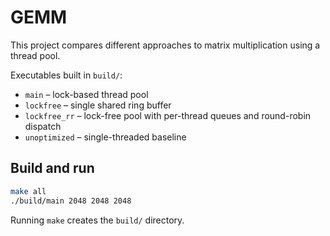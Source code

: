 # GEMM

This project compares different approaches to matrix multiplication using a thread pool.

Executables built in `build/`:

- `main` – lock-based thread pool
- `lockfree` – single shared ring buffer
- `lockfree_rr` – lock-free pool with per-thread queues and round-robin dispatch
- `unoptimized` – single-threaded baseline

## Build and run

```bash
make all
./build/main 2048 2048 2048
```

Running `make` creates the `build/` directory.
